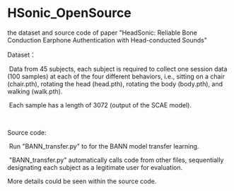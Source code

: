 # HSonic_OpenSource

the dataset and source code of paper "HeadSonic: Reliable Bone Conduction Earphone Authentication with Head-conducted Sounds"



Dataset：

​    Data from 45 subjects, each subject is required to collect one session data (100 samples) at each of the four different behaviors, i.e., sitting on a chair (chair.pth), rotating the head (head.pth), rotating the body (body.pth), and walking (walk.pth).

​	Each sample has a length of 3072 (output of the SCAE model).

​	

Source code: 

​	Run "BANN_transfer.py" to for the BANN model transfer learning. 

​	"BANN_transfer.py" automatically calls code from other files, sequentially designating each subject as a legitimate user for evaluation.

  More details could be seen within the source code.

